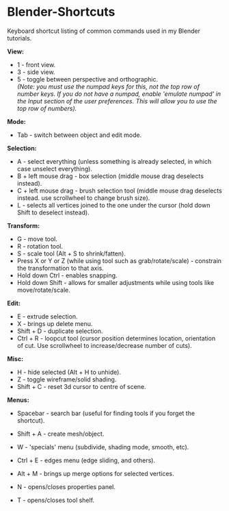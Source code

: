 # Blender-Shortcuts
Keyboard shortcut listing of common commands used in my Blender tutorials.

**View:**  
* 1 - front view.  
* 3 - side view.  
* 5 - toggle between perspective and orthographic.  
*(Note: you must use the numpad keys for this, not the top row of number keys. If you do not have a numpad, enable 'emulate numpad' in the Input section of the user preferences. This will allow you to use the top row of numbers).*
  
**Mode:**
* Tab - switch between object and edit mode.  

**Selection:**  
* A - select everything (unless something is already selected, in which case unselect everything).
* B + left mouse drag - box selection (middle mouse drag deselects instead).
* C + left mouse drag - brush selection tool (middle mouse drag deselects instead. use scrollwheel to change brush size).
* L - selects all vertices joined to the one under the cursor (hold down Shift to deselect instead).

**Transform:**
* G - move tool.  
* R - rotation tool.  
* S - scale tool (Alt + S to shrink/fatten).  
* Press X or Y or Z (while using tool such as grab/rotate/scale) - constrain the transformation to that axis.  
* Hold down Ctrl - enables snapping.  
* Hold down Shift - allows for smaller adjustments while using tools like move/rotate/scale.  

**Edit:**
* E - extrude selection.  
* X - brings up delete menu. 
* Shift + D - duplicate selection.
* Ctrl + R - loopcut tool (cursor position determines location, orientation of cut. Use scrollwheel to increase/decrease number of cuts). 

**Misc:**
* H - hide selected (Alt + H to unhide).
* Z - toggle wireframe/solid shading.  
* Shift + C - reset 3d cursor to centre of scene.  

**Menus:**  
* Spacebar - search bar (useful for finding tools if you forget the shortcut).  
* Shift + A - create mesh/object.
* W - 'specials' menu (subdivide, shading mode, smooth, etc).  
* Ctrl + E - edges menu (edge sliding, and others).  
* Alt + M - brings up merge options for selected vertices.  

* N - opens/closes properties panel.  
* T - opens/closes tool shelf.  
